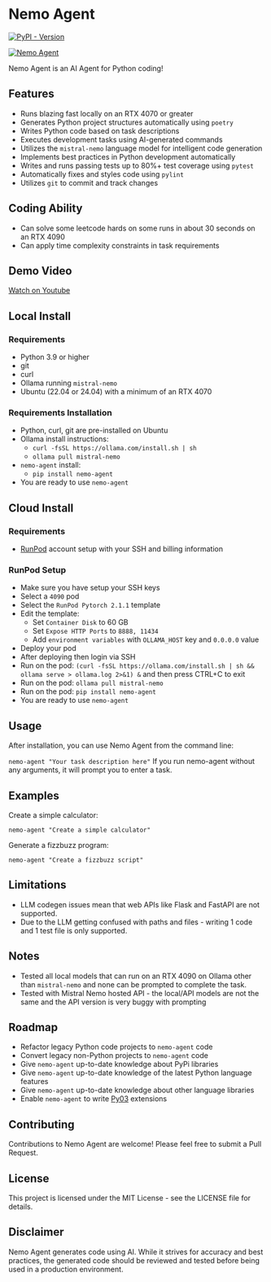 # Nemo Agent

[![PyPI - Version](https://img.shields.io/pypi/v/nemo-agent)](https://pypi.org/project/nemo-agent/)

[![Nemo Agent](https://cdn.cometheart.com/nemo-agent-2.png)](https://cdn.cometheart.com/nemo-agent.mp4)

Nemo Agent is an AI Agent for Python coding!

## Features
* Runs blazing fast locally on an RTX 4070 or greater
* Generates Python project structures automatically using `poetry`
* Writes Python code based on task descriptions
* Executes development tasks using AI-generated commands
* Utilizes the `mistral-nemo` language model for intelligent code generation
* Implements best practices in Python development automatically
* Writes and runs passing tests up to 80%+ test coverage using `pytest`
* Automatically fixes and styles code using `pylint`
* Utilizes `git` to commit and track changes

## Coding Ability
* Can solve some leetcode hards on some runs in about 30 seconds on an RTX 4090
* Can apply time complexity constraints in task requirements

## Demo Video

[Watch on Youtube](https://www.youtube.com/watch?v=i2Au5F4anME)

## Local Install

### Requirements
* Python 3.9 or higher
* git
* curl
* Ollama running `mistral-nemo`
* Ubuntu (22.04 or 24.04) with a minimum of an RTX 4070

### Requirements Installation
* Python, curl, git are pre-installed on Ubuntu
* Ollama install instructions:
    * `curl -fsSL https://ollama.com/install.sh | sh`
    * `ollama pull mistral-nemo`
* `nemo-agent` install:
    * `pip install nemo-agent`
* You are ready to use `nemo-agent`

## Cloud Install

### Requirements
* [RunPod](https://runpod.io) account setup with your SSH and billing information

### RunPod Setup
* Make sure you have setup your SSH keys
* Select a `4090` pod
* Select the `RunPod Pytorch 2.1.1` template
* Edit the template:
    * Set `Container Disk` to 60 GB
    * Set `Expose HTTP Ports` to `8888, 11434`
    * Add `environment variables` with `OLLAMA_HOST` key and `0.0.0.0` value
* Deploy your pod
* After deploying then login via SSH
* Run on the pod: `(curl -fsSL https://ollama.com/install.sh | sh && ollama serve > ollama.log 2>&1) &` and then press CTRL+C to exit
* Run on the pod: `ollama pull mistral-nemo`
* Run on the pod: `pip install nemo-agent`
* You are ready to use `nemo-agent`

## Usage
After installation, you can use Nemo Agent from the command line:

`nemo-agent "Your task description here"`
If you run nemo-agent without any arguments, it will prompt you to enter a task.

## Examples
Create a simple calculator:

`nemo-agent "Create a simple calculator"`

Generate a fizzbuzz program:

`nemo-agent "Create a fizzbuzz script"`

## Limitations

* LLM codegen issues mean that web APIs like Flask and FastAPI are not supported.
* Due to the LLM getting confused with paths and files - writing 1 code and 1 test file is only supported.

## Notes
* Tested all local models that can run on an RTX 4090 on Ollama other than `mistral-nemo` and none can be prompted to complete the task.
* Tested with Mistral Nemo hosted API - the local/API models are not the same and the API version is very buggy with prompting

## Roadmap
* Refactor legacy Python code projects to `nemo-agent` code
* Convert legacy non-Python projects to `nemo-agent` code
* Give `nemo-agent` up-to-date knowledge about PyPi libraries
* Give `nemo-agent` up-to-date knowledge of the latest Python language features
* Give `nemo-agent` up-to-date knowledge about other language libraries
* Enable `nemo-agent` to write [Py03](https://github.com/PyO3/pyo3) extensions

## Contributing
Contributions to Nemo Agent are welcome! Please feel free to submit a Pull Request.

## License
This project is licensed under the MIT License - see the LICENSE file for details.

## Disclaimer
Nemo Agent generates code using AI. While it strives for accuracy and best practices, the generated code should be reviewed and tested before being used in a production environment.
